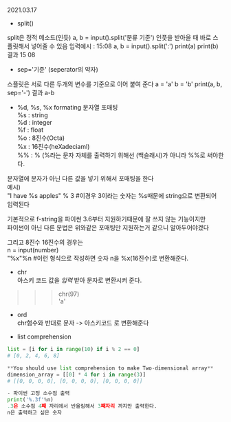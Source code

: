 
2021.03.17
- split()

split은 정적 메소드(인듯)
a, b = input().split('분류 기준')
인풋을 받아올 때 바로 스플릿해서 넣어줄 수 있음
입력예시 : 15:08
a, b = input().split(':')
print(a)
print(b)
결과
15
08

- sep='기준' (seperator의 약자)

스플릿은 서로 다른 두개의 변수를 기준으로 이어 붙여 준다
a = 'a'
b = 'b'
print(a, b, sep='-')
결과
a-b


 - %d, %s, %x formating 문자열 포매팅   
 %s : string   
 %d : integer   
 %f : float   
 %o : 8진수(Octa)    
 %x : 16진수(heXadeciaml)        
 %% : % (%라는 문자 자체를 출력하기 위해선 \(백슬래시)가 아니라 %%로 써야한다.         
         
 문자열에 문자가 아닌 다른 값을 넣기 위해서 포매팅을 한다        
 예시)           
 "I have %s apples" % 3 #이경우 3이라는 숫자는 %s때문에 string으로 변환되어 입력된다          
 
 기본적으로 f-string을 파이썬 3.6부터 지원하기때문에 잘 쓰지 않는 기능이지만         
 파이썬이 아닌 다른 문법은 위와같은 포매팅만 지원하는거 같으니 알아두어야겠다          
 
 그리고 8진수 16진수의 경우는          
 n = input(number)          
 "%x"%n #이런 형식으로 작성하면 숫자 n을 %x(16진수)로 변환해준다.         

- chr   
아스키 코드 값을 *입력* 받아 문자로 변환시켜 준다.   
>>> chr(97)   
>>> 'a'   

- ord   
chr험수와 반대로 문자 -> 아스키코드 로 변환해준다   

- list comprehension   
```python
list = [i for i in range(10) if i % 2 == 0]
# [0, 2, 4, 6, 8]

**You should use list comprehension to make Two-dimensional array**
dimension_array = [[0] * 4 for i in range(3)]
# [[0, 0, 0, 0], [0, 0, 0, 0], [0, 0, 0, 0]]

- 파이썬 고정 소수점 출력   
print('%.3f'%n)   
.3은 소수점 4째 자리에서 반올림해서 3째자리 까지만 출력한다.   
n은 출력하고 싶은 숫자   


